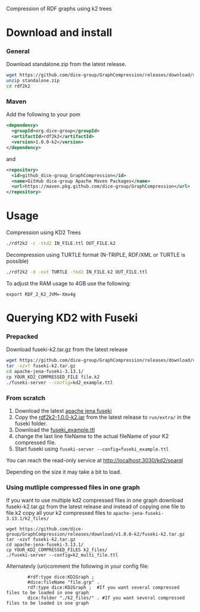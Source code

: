 Compression of RDF graphs using k2 trees

# Download and install

### General

Download standalone.zip from the latest release. 
```bash
wget https://github.com/dice-group/GraphCompression/releases/download/v1.0.0-k2/standalone.zip
unzip standalone.zip
cd rdf2k2
```

### Maven

Add the following to your pom 
```XML
<dependency>
  <groupId>org.dice-group</groupId>
  <artifactId>rdf2k2</artifactId>
  <version>1.0.0-k2</version>
</dependency>
```

and 
```XML
<repository>
  <id>github_dice-group_GraphCompression</id>
  <name>GitHub dice-group Apache Maven Packages</name>
  <url>https://maven.pkg.github.com/dice-group/GraphCompression</url>
</repository>
```

# Usage

Compression using KD2 Trees
```bash
./rdf2k2 -c -tkd2 IN_FILE.ttl OUT_FILE.k2
```

Decompression using TURTLE format (N-TRIPLE, RDF/XML or TURTLE is possible)
```bash
./rdf2k2 -d -out TURTLE -tkd2 IN_FILE.k2 OUT_FILE.ttl
```

To adjust the RAM usage to 4GB use the following:

```
export RDF_2_K2_JVM=-Xmx4g
```

# Querying KD2 with Fuseki

### Prepacked 

Download fuseki-k2.tar.gz from the latest release

```bash
wget https://github.com/dice-group/GraphCompression/releases/download/v1.0.0-k2/fuseki-k2.tar.gz
tar -xzvf fuseki-k2.tar.gz
cd apache-jena-fuseki-3.13.1/
cp YOUR_KD2_COMPRESSED_FILE file.k2
./fuseki-server --config=kd2_example.ttl
```


### From scratch

1. Download the latest [apache jena fuseki](https://jena.apache.org/download/#jena-fuseki)
2. Copy the [rdf2k2-1.0.0-k2.jar](https://github.com/dice-group/GraphCompression/releases/download/v1.0.0-k2/rdf2k2-1.0.0-k2.jar) from the latest release to `run/extra/` in the fuseki folder. 
3. Download the [fuseki_example.ttl](https://github.com/dice-group/GraphCompression/blob/kd2/fuseki_example.ttl)
4. change the last line fileName to the actual fileName of your K2 compressed file. 
5. Start fuseki using `fuseki-server --config=fuseki_example.ttl` 

You can reach the read-only service at [http://localhost:3030/kd2/sparql](http://localhost:3030/kd2/sparql)

Depending on the size it may take a bit to load. 


### Using mutliple compressed files in one graph

If you want to use multiple kd2 compressed files in one graph download fuseki-k2.tar.gz from the latest release and 
instead of copying one file to file.k2 copy all your k2 compressed files to `apache-jena-fuseki-3.13.1/k2_files/`

```
wget https://github.com/dice-group/GraphCompression/releases/download/v1.0.0-k2/fuseki-k2.tar.gz
tar -xzvf fuseki-k2.tar.gz
cd apache-jena-fuseki-3.13.1/
cp YOUR_KD2_COMPRESSED_FILES k2_files/
./fuseki-server --config=k2_multi_file.ttl
```

Alternatevly (un)comment the following in your config file:
```
        #rdf:type dice:KD2Graph ;
        #dice:fileName "file.grp" .
        rdf:type dice:KD2Graph ;  #If you want several compressed files to be loaded in one graph
        dice:folder "./k2_files/" . #If you want several compressed files to be loaded in one graph
```
